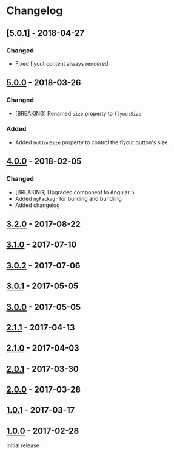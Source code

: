 # Changelog

## [5.0.1] - 2018-04-27
### Changed
- Fixed flyout content always rendered

## [5.0.0] - 2018-03-26
### Changed
- [BREAKING] Renamed `size` property to `flyoutSize`

### Added
- Added `buttonSize` property to control the flyout button's size


## [4.0.0] - 2018-02-05
### Changed
- [BREAKING] Upgraded component to Angular 5
- Added `ngPackagr` for building and bundling
- Added changelog

## [3.2.0] - 2017-08-22

## [3.1.0] - 2017-07-10

## [3.0.2] - 2017-07-06

## [3.0.1] - 2017-05-05

## [3.0.0] - 2017-05-05

## [2.1.1] - 2017-04-13

## [2.1.0] - 2017-04-03

## [2.0.1] - 2017-03-30

## [2.0.0] - 2017-03-28

## [1.0.1] - 2017-03-17

## [1.0.0] - 2017-02-28
Initial release


[5.0.0]: https://bitbucket.antwerpen.be/projects/AUI/repos/flyout-button_component_angular/browse?at=refs%2Ftags%2Fv5.0.0
[4.0.0]: https://bitbucket.antwerpen.be/projects/AUI/repos/flyout-button_component_angular/browse?at=refs%2Ftags%2Fv4.0.0
[3.2.0]: https://bitbucket.antwerpen.be/projects/AUI/repos/flyout-button_component_angular/browse?at=refs%2Ftags%2Fv3.2.0
[3.1.0]: https://bitbucket.antwerpen.be/projects/AUI/repos/flyout-button_component_angular/browse?at=refs%2Ftags%2Fv3.1.0
[3.0.2]: https://bitbucket.antwerpen.be/projects/AUI/repos/flyout-button_component_angular/browse?at=refs%2Ftags%2Fv3.0.2
[3.0.1]: https://bitbucket.antwerpen.be/projects/AUI/repos/flyout-button_component_angular/browse?at=refs%2Ftags%2Fv3.0.1
[3.0.0]: https://bitbucket.antwerpen.be/projects/AUI/repos/flyout-button_component_angular/browse?at=refs%2Ftags%2Fv3.0.0
[2.1.1]: https://bitbucket.antwerpen.be/projects/AUI/repos/flyout-button_component_angular/browse?at=refs%2Ftags%2Fv2.1.1
[2.1.0]: https://bitbucket.antwerpen.be/projects/AUI/repos/flyout-button_component_angular/browse?at=refs%2Ftags%2Fv2.1.0
[2.0.1]: https://bitbucket.antwerpen.be/projects/AUI/repos/flyout-button_component_angular/browse?at=refs%2Ftags%2Fv2.0.1
[2.0.0]: https://bitbucket.antwerpen.be/projects/AUI/repos/flyout-button_component_angular/browse?at=refs%2Ftags%2Fv2.0.0
[1.0.1]: https://bitbucket.antwerpen.be/projects/AUI/repos/flyout-button_component_angular/browse?at=refs%2Ftags%2Fv1.0.1
[1.0.0]: https://bitbucket.antwerpen.be/projects/AUI/repos/flyout-button_component_angular/browse?at=refs%2Ftags%2Fv1.0.0
